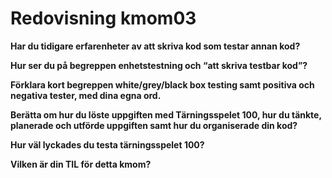 ---
---
Redovisning kmom03
=========================

<b>Har du tidigare erfarenheter av att skriva kod som testar annan kod?</b>
<p></p>

<b>Hur ser du på begreppen enhetstestning och “att skriva testbar kod”?</b>
<p></p>

<b>Förklara kort begreppen white/grey/black box testing samt positiva och negativa tester, med dina egna ord.</b>
<p></p>

<b>Berätta om hur du löste uppgiften med Tärningsspelet 100, hur du tänkte, planerade och utförde uppgiften samt hur du organiserade din kod?</b>
<p></p>

<b>Hur väl lyckades du testa tärningsspelet 100?</b>
<p></p>

<b>Vilken är din TIL för detta kmom?</b>
<p></p>

